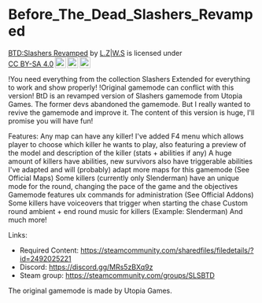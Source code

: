 # Before_The_Dead_Slashers_Revamped
 
<p xmlns:cc="http://creativecommons.org/ns#" xmlns:dct="http://purl.org/dc/terms/"><a property="dct:title" rel="cc:attributionURL" href="https://steamcommunity.com/sharedfiles/filedetails/?id=2804558040">BTD:Slashers Revamped</a> by <a rel="cc:attributionURL dct:creator" property="cc:attributionName" href="https://steamcommunity.com/id/NooneLiesHere/">L.Z|W.S</a> is licensed under <a href="http://creativecommons.org/licenses/by-sa/4.0/?ref=chooser-v1" target="_blank" rel="license noopener noreferrer" style="display:inline-block;">CC BY-SA 4.0<img style="height:22px!important;margin-left:3px;vertical-align:text-bottom;" src="https://mirrors.creativecommons.org/presskit/icons/cc.svg?ref=chooser-v1"><img style="height:22px!important;margin-left:3px;vertical-align:text-bottom;" src="https://mirrors.creativecommons.org/presskit/icons/by.svg?ref=chooser-v1"><img style="height:22px!important;margin-left:3px;vertical-align:text-bottom;" src="https://mirrors.creativecommons.org/presskit/icons/sa.svg?ref=chooser-v1"></a></p>

!You need everything from the collection Slashers Extended for everything to work and show properly!
!Original gamemode can conflict with this version!
BtD is an revamped version of Slashers gamemode from Utopia Games.
The former devs abandoned the gamemode. But I really wanted to revive the gamemode and improve it.
The content of this version is huge, I'll promise you will have fun!

Features:
Any map can have any killer! I've added F4 menu which allows player to choose which killer he wants to play, also featuring a preview of the model and description of the killer (stats + abilities if any)
A huge amount of killers have abilities, new survivors also have triggerable abilities
I've adapted and will (probably) adapt more maps for this gamemode (See Official Maps)
Some killers (currently only Slenderman) have an unique mode for the round, changing the pace of the game and the objectives
Gamemode features ulx commands for administration (See Official Addons)
Some killers have voiceovers that trigger when starting the chase
Custom round ambient + end round music for killers (Example: Slenderman)
And much more!

Links:
- Required Content: https://steamcommunity.com/sharedfiles/filedetails/?id=2492025221
- Discord: https://discord.gg/MRs5zBXq9z
- Steam group: https://steamcommunity.com/groups/SLSBTD

The original gamemode is made by Utopia Games.

